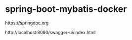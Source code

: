 # spring-boot-mybatis-docker

https://springdoc.org  

http://localhost:8080/swagger-ui/index.html  
